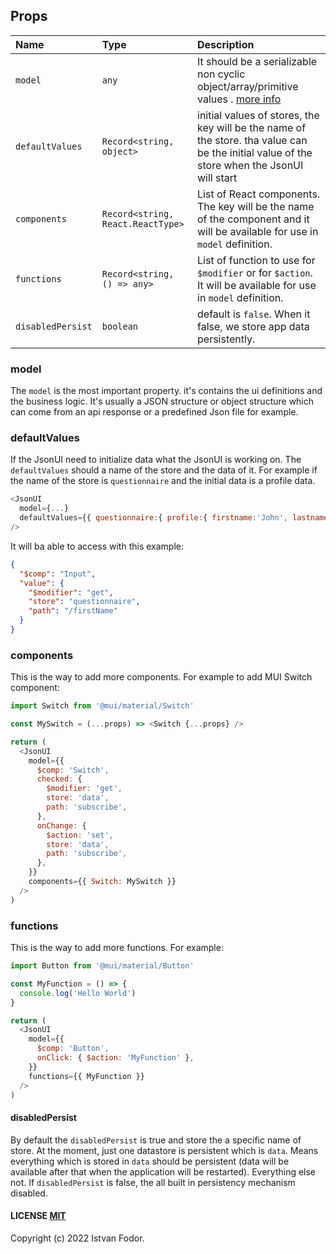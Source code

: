 ## Props

| Name              | Type                              | Description                                                                                                                                 |
| :---------------- | :-------------------------------- | :------------------------------------------------------------------------------------------------------------------------------------------ |
| `model`           | `any`                             | It should be a serializable non cyclic object/array/primitive values . [more info](./api-json)                                              |
| `defaultValues`   | `Record<string, object>`          | initial values of stores, the key will be the name of the store. tha value can be the initial value of the store when the JsonUI will start |
| `components`      | `Record<string, React.ReactType>` | List of React components. The key will be the name of the component and it will be available for use in `model` definition.                 |
| `functions`       | `Record<string, () => any>`       | List of function to use for `$modifier` or for `$action`. It will be available for use in `model` definition.                               |
| `disabledPersist` | `boolean`                         | default is `false`. When it false, we store app data persistently.                                                                          |

### model

The `model` is the most important property. it's contains the ui definitions and the business logic. It's usually a JSON structure or object structure which can come from an api response or a predefined Json file for example.

### defaultValues

If the JsonUI need to initialize data what the JsonUI is working on. The `defaultValues` should a name of the store and the data of it. For example if the name of the store is `questionnaire` and the initial data is a profile data.

```js
<JsonUI
  model={...}
  defaultValues={{ questionnaire:{ profile:{ firstname:'John', lastname:'Down' }}}}
/>
```

It will ba able to access with this example:

```json
{
  "$comp": "Input",
  "value": {
    "$modifier": "get",
    "store": "questionnaire",
    "path": "/firstName"
  }
}
```

### components

This is the way to add more components. For example to add MUI Switch component:

```js
import Switch from '@mui/material/Switch'

const MySwitch = (...props) => <Switch {...props} />

return (
  <JsonUI
    model={{
      $comp: 'Switch',
      checked: {
        $modifier: 'get',
        store: 'data',
        path: 'subscribe',
      },
      onChange: {
        $action: 'set',
        store: 'data',
        path: 'subscribe',
      },
    }}
    components={{ Switch: MySwitch }}
  />
)
```

### functions

This is the way to add more functions. For example:

```js
import Button from '@mui/material/Button'

const MyFunction = () => {
  console.log('Hello World')
}

return (
  <JsonUI
    model={{
      $comp: 'Button',
      onClick: { $action: 'MyFunction' },
    }}
    functions={{ MyFunction }}
  />
)
```

#### disabledPersist

By default the `disabledPersist` is true and store the a specific name of store. At the moment, just one datastore is persistent which is `data`. Means everything which is stored in `data` should be persistent (data will be available after that when the application will be restarted). Everything else not. If `disabledPersist` is false, the all built in persistency mechanism disabled.

#### LICENSE [MIT](LICENSE)

Copyright (c) 2022 Istvan Fodor.
